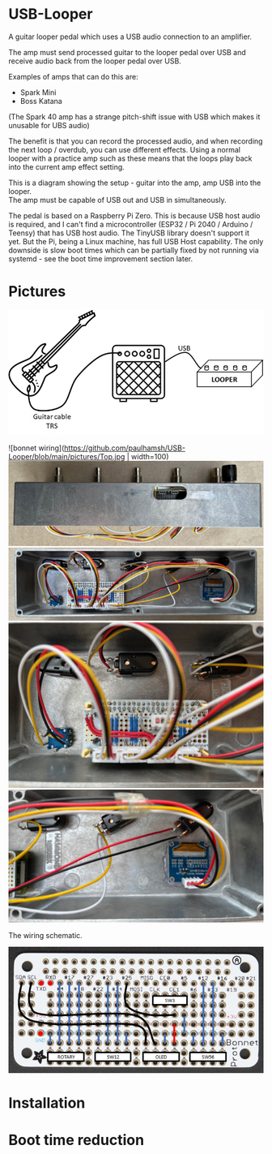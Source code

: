# USB-Looper
A guitar looper pedal which uses a USB audio connection to an amplifier.

The amp must send processed guitar to the looper pedal over USB and receive audio back from the looper pedal over USB.   

Examples of amps that can do this are:   
- Spark Mini
- Boss Katana

(The Spark 40 amp has a strange pitch-shift issue with USB which makes it unusable for UBS audio)   

The benefit is that you can record the processed audio, and when recording the next loop / overdub, you can use different effects.  Using a normal looper with a practice amp such as these means that the loops play back into the current amp effect setting.  

This is a diagram showing the setup - guitar into the amp, amp USB into the looper.   
The amp must be capable of USB out and USB in simultaneously.   

The pedal is based on a Raspberry Pi Zero.   This is because USB host audio is required, and I can't find a microcontroller (ESP32 / Pi 2040 / Arduino / Teensy) that has USB host audio. The TinyUSB library doesn't support it yet. But the Pi, being a Linux machine, has full USB Host capability.  The only downside is slow boot times which can be partially fixed by not running via systemd - see the boot time improvement section later.   

# Pictures

![bonnet wiring](https://github.com/paulhamsh/USB-Looper/blob/main/pictures/Setup.jpg)

        
         
![bonnet wiring](https://github.com/paulhamsh/USB-Looper/blob/main/pictures/Top.jpg | width=100)
![bonnet wiring](https://github.com/paulhamsh/USB-Looper/blob/main/pictures/Edge.jpg)
![bonnet wiring](https://github.com/paulhamsh/USB-Looper/blob/main/pictures/Inside.jpg)
![bonnet wiring](https://github.com/paulhamsh/USB-Looper/blob/main/pictures/Inside%20Pi.jpg)
![bonnet wiring](https://github.com/paulhamsh/USB-Looper/blob/main/pictures/Inside%20OLED.jpg)

The wiring schematic.   

![bonnet wiring](https://github.com/paulhamsh/USB-Looper/blob/main/pictures/Proto%20Bonnet.jpg)

# Installation



# Boot time reduction



